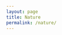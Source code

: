 ```yaml
---
layout: page
title: Nature
permalink: /nature/
---
```



<style>
    .container {
        display: flex;
        flex-direction: column;
        gap: 20px;
        align-items: center;
        width: 100%;
        font-size: small;
        font-family: Georgia, 'Times New Roman', Times, serif;
        margin-top: 150px;
        margin-bottom: 50px;
        padding: 20px;
        box-sizing: border-box;
    }

    .item {
        display: flex;
        flex-direction: row; /* Image and title/description side by side */
        gap: 20px;
        align-items: center;
        width: 100%;
        max-width: 600px; /* Adjust this for desired width */
    }

    .item img {
        width: 150px; /* Set the image width */
        height: auto;
        border-radius: 5px; /* Optional styling for images */
    }

    .text-container {
        display: flex;
        flex-direction: column; /* Stack title on top of description */
        max-width: 400px;
    }

    .title {
        font-weight: bold;
        font-size: medium;
    }

    .description {
        font-size: small;
    }
</style>

<div class="container" id="container">
    
</div>

<script>
    var container = document.getElementById("container");
    const places = [
        {"link": "acd0f0dc-338b-4ba3-a825-2bb3d7ae5a00", "title":"Serene Forest", "description": "A serene view of the forest."},
        {"link": "ec644c2d-91e0-4cf0-aff8-639bc2e29f23", "title":"Hanauma Bay Nature Preserve", "description": "A tranquil lake at sunset."},
        {"link": "f711d891-b4bd-40e6-a59a-2cc49858c017", "title":"Snowy Peaks", "description": "A mountain range with snowy peaks."},
        {"link": "6130dc07-f803-4acf-97f6-eec3b4f47acf", "title":"Flowing River", "description": "A flowing river surrounded by trees."},
    ];

    for (let i = 0; i < places.length; i++) {
        var item = document.createElement("div");
        item.classList.add("item");

        var img = document.createElement("img");
        img.src = "https://github.com/user-attachments/assets/" + places[i].link;

        var textContainer = document.createElement("div");
        textContainer.classList.add("text-container");

        var title = document.createElement("div");
        title.classList.add("title");
        title.textContent = places[i].title;

        var desc = document.createElement("div");
        desc.classList.add("description");
        desc.textContent = places[i].description;

        textContainer.appendChild(title);
        textContainer.appendChild(desc);

        item.appendChild(img);
        item.appendChild(textContainer);
        container.appendChild(item);
    }
</script>
